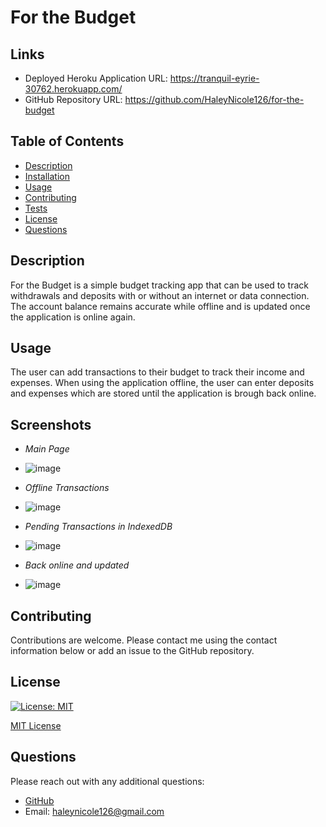 
  
  # For the Budget
  
  ## Links
  - Deployed Heroku Application URL: https://tranquil-eyrie-30762.herokuapp.com/
  - GitHub Repository URL: https://github.com/HaleyNicole126/for-the-budget

  ## Table of Contents
  - [Description](#description)
  - [Installation](#installation)
  - [Usage](#usage)
  - [Contributing](#contributing)
  - [Tests](#tests)
  - [License](#license)
  - [Questions](#questions)

  ## Description
  For the Budget is a simple budget tracking app that can be used to track withdrawals and deposits with or without an internet or data connection. The account balance remains accurate while offline and is updated once the application is online again. 

  ## Usage
  The user can add transactions to their budget to track their income and expenses. When using the application offline, the user can enter deposits and expenses which are stored until the application is brough back online. 
  
  ## Screenshots
  - *Main Page*
  - ![image](https://user-images.githubusercontent.com/94570754/168392609-64bda2ba-bb8d-4f6c-93ec-31efcec95522.png)
  
  - *Offline Transactions*
  - ![image](https://user-images.githubusercontent.com/94570754/168392790-733b63d0-872a-4f5c-b730-457f21af839d.png)
   
  - *Pending Transactions in IndexedDB*
  - ![image](https://user-images.githubusercontent.com/94570754/168392926-c1c3e8b5-bf44-405a-8a18-c07211eae14b.png)
  
  - *Back online and updated*
  - ![image](https://user-images.githubusercontent.com/94570754/168393238-47a36c4b-bc6b-4fc0-8833-05fab80455ac.png)


  ## Contributing
  Contributions are welcome. Please contact me using the contact information below or add an issue to the GitHub repository. 

  ## License 

  [![License: MIT](https://img.shields.io/badge/License-MIT-yellow.svg)](https://opensource.org/licenses/MIT) 

  [MIT License](https://opensource.org/licenses/MIT)

  ## Questions
  Please reach out with any additional questions: 
  - [GitHub](https://github.com/haleynicole126)
  - Email: haleynicole126@gmail.com
